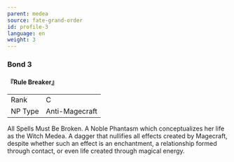 ```yaml
---
parent: medea
source: fate-grand-order
id: profile-3
language: en
weight: 3
---
```


### Bond 3

#### 『Rule Breaker』

<table>
  <tr><td>Rank</td><td>C</td></tr>
  <tr><td>NP Type</td><td>Anti-Magecraft</td></tr>
</table>

All Spells Must Be Broken.
A Noble Phantasm which conceptualizes her life as the Witch Medea.
A dagger that nullifies all effects created by Magecraft, despite whether such an effect is an enchantment, a relationship formed through contact, or even life created through magical energy.
